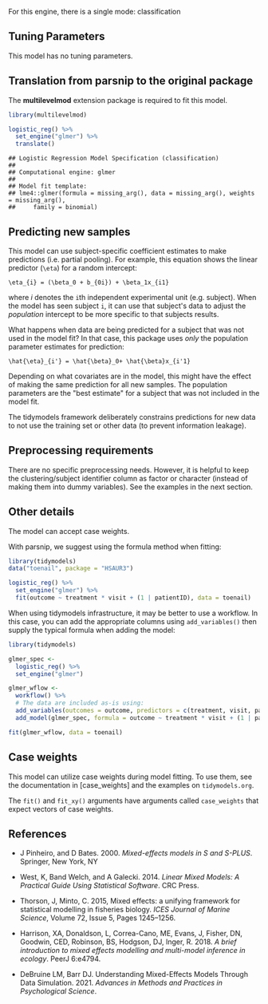 


For this engine, there is a single mode: classification

## Tuning Parameters

This model has no tuning parameters.

## Translation from parsnip to the original package

The **multilevelmod** extension package is required to fit this model.


``` r
library(multilevelmod)

logistic_reg() %>% 
  set_engine("glmer") %>% 
  translate()
```

```
## Logistic Regression Model Specification (classification)
## 
## Computational engine: glmer 
## 
## Model fit template:
## lme4::glmer(formula = missing_arg(), data = missing_arg(), weights = missing_arg(), 
##     family = binomial)
```


## Predicting new samples

This model can use subject-specific coefficient estimates to make predictions (i.e. partial pooling). For example, this equation shows the linear predictor (`\eta`) for a random intercept: 

```
\eta_{i} = (\beta_0 + b_{0i}) + \beta_1x_{i1}
```

where $i$ denotes the `i`th independent experimental unit (e.g. subject). When the model has seen subject `i`, it can use that subject's data to adjust the _population_ intercept to be more specific to that subjects results. 

What happens when data are being predicted for a subject that was not used in the model fit? In that case, this package uses _only_ the population parameter estimates for prediction: 

```
\hat{\eta}_{i'} = \hat{\beta}_0+ \hat{\beta}x_{i'1}
```

Depending on what covariates are in the model, this might have the effect of making the same prediction for all new samples. The population parameters are the "best estimate" for a subject that was not included in the model fit.  

The tidymodels framework deliberately constrains predictions for new data to not use the training set or other data (to prevent information leakage). 


## Preprocessing requirements

There are no specific preprocessing needs. However, it is helpful to keep the clustering/subject identifier column as factor or character (instead of making them into dummy variables). See the examples in the next section. 

## Other details

The model can accept case weights. 

With parsnip, we suggest using the formula method when fitting: 

```r
library(tidymodels)
data("toenail", package = "HSAUR3")

logistic_reg() %>% 
  set_engine("glmer") %>% 
  fit(outcome ~ treatment * visit + (1 | patientID), data = toenail)
```

When using tidymodels infrastructure, it may be better to use a workflow. In this case, you can add the appropriate columns using `add_variables()` then supply the typical formula when adding the model: 

```r
library(tidymodels)

glmer_spec <- 
  logistic_reg() %>% 
  set_engine("glmer")

glmer_wflow <- 
  workflow() %>% 
  # The data are included as-is using:
  add_variables(outcomes = outcome, predictors = c(treatment, visit, patientID)) %>% 
  add_model(glmer_spec, formula = outcome ~ treatment * visit + (1 | patientID))

fit(glmer_wflow, data = toenail)
```

## Case weights


This model can utilize case weights during model fitting. To use them, see the documentation in [case_weights] and the examples on `tidymodels.org`. 

The `fit()` and `fit_xy()` arguments have arguments called `case_weights` that expect vectors of case weights. 

## References

 - 	J Pinheiro, and D Bates. 2000. _Mixed-effects models in S and S-PLUS_. Springer, New York, NY
 
 - West, K, Band Welch, and A Galecki. 2014. _Linear Mixed Models: A Practical Guide Using Statistical Software_. CRC Press.
 
  - Thorson, J, Minto, C. 2015, Mixed effects: a unifying framework for statistical modelling in fisheries biology. _ICES Journal of Marine Science_, Volume 72, Issue 5, Pages 1245–1256.
  
  - Harrison, XA, Donaldson, L, Correa-Cano, ME, Evans, J, Fisher, DN, Goodwin, CED, Robinson, BS, Hodgson, DJ, Inger, R. 2018. _A brief introduction to mixed effects modelling and multi-model inference in ecology_. PeerJ 6:e4794. 
  
  - DeBruine LM, Barr DJ. Understanding Mixed-Effects Models Through Data Simulation. 2021. _Advances in Methods and Practices in Psychological Science_.   
  
